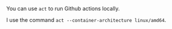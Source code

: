 You can use `act` to run Github actions locally.

I use the command `act --container-architecture linux/amd64`.
